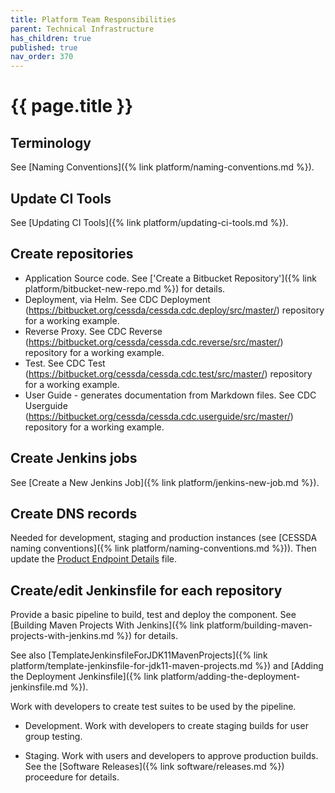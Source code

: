 ```yaml
---
title: Platform Team Responsibilities
parent: Technical Infrastructure
has_children: true
published: true
nav_order: 370
---
```


# {{ page.title }}

## Terminology

See [Naming Conventions]({% link platform/naming-conventions.md %}).

## Update CI Tools

See [Updating CI Tools]({% link platform/updating-ci-tools.md %}).

## Create repositories

- Application Source code. See ['Create a Bitbucket Repository']({% link platform/bitbucket-new-repo.md %}) for details.
- Deployment, via Helm. See CDC Deployment (<https://bitbucket.org/cessda/cessda.cdc.deploy/src/master/>) repository for a working example.
- Reverse Proxy. See CDC Reverse (<https://bitbucket.org/cessda/cessda.cdc.reverse/src/master/>) repository for a working example.
- Test. See CDC Test (<https://bitbucket.org/cessda/cessda.cdc.test/src/master/>) repository for a working example.
- User Guide - generates documentation from Markdown files.
        See CDC Userguide (<https://bitbucket.org/cessda/cessda.cdc.userguide/src/master/>) repository for a working example.

## Create Jenkins jobs

See [Create a New Jenkins Job]({% link platform/jenkins-new-job.md %}).

## Create DNS records

Needed for development, staging and production instances (see [CESSDA naming conventions]({% link platform/naming-conventions.md %})).
Then update the
[Product Endpoint Details](https://docs.google.com/spreadsheets/d/1HNkqfw09SCj2ZLeMLH3sUw2LIYyjP6hUIXbpsrWULMo/edit?usp=sharing) file.

## Create/edit Jenkinsfile for each repository

Provide a basic pipeline to build, test and deploy the component.
See [Building Maven Projects With Jenkins]({% link platform/building-maven-projects-with-jenkins.md %}) for details.

See also [TemplateJenkinsfileForJDK11MavenProjects]({% link platform/template-jenkinsfile-for-jdk11-maven-projects.md %})
and [Adding the Deployment Jenkinsfile]({% link platform/adding-the-deployment-jenkinsfile.md %}).

Work with developers to create test suites to be used by the pipeline.

- Development. Work with developers to create staging builds for user group testing.

- Staging. Work with users and developers to approve production builds.
        See the [Software Releases]({% link software/releases.md %}) proceedure for details.
